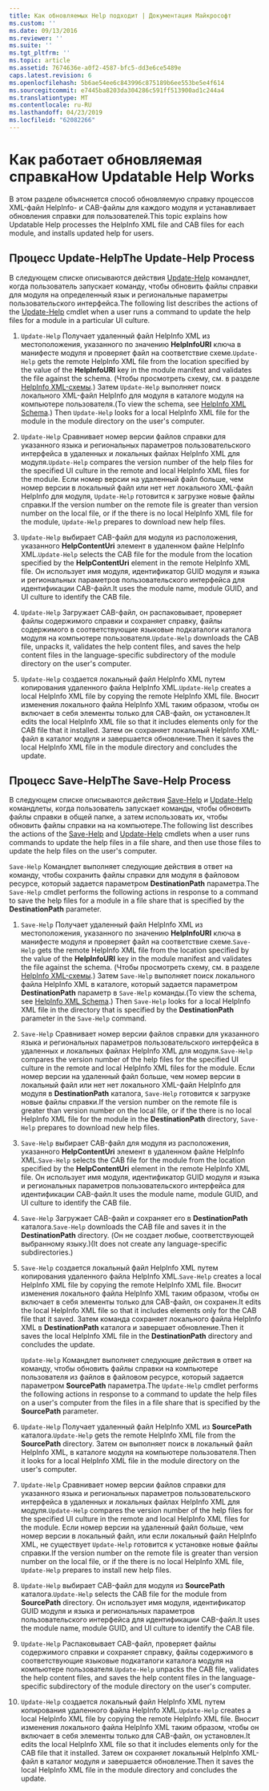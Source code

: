 ```yaml
---
title: Как обновляемых Help подходит | Документация Майкрософт
ms.custom: ''
ms.date: 09/13/2016
ms.reviewer: ''
ms.suite: ''
ms.tgt_pltfrm: ''
ms.topic: article
ms.assetid: 7674636e-a0f2-4587-bfc5-dd3e6ce5489e
caps.latest.revision: 6
ms.openlocfilehash: 5b6ae54ee6c843996c875189b6ee553be5e4f614
ms.sourcegitcommit: e7445ba8203da304286c591ff513900ad1c244a4
ms.translationtype: MT
ms.contentlocale: ru-RU
ms.lasthandoff: 04/23/2019
ms.locfileid: "62082266"
---
```

# <a name="how-updatable-help-works"></a><span data-ttu-id="6b336-102">Как работает обновляемая справка</span><span class="sxs-lookup"><span data-stu-id="6b336-102">How Updatable Help Works</span></span>

<span data-ttu-id="6b336-103">В этом разделе объясняется способ обновляемую справку процессов XML-файл HelpInfo- и CAB-файлы для каждого модуля и устанавливает обновления справки для пользователей.</span><span class="sxs-lookup"><span data-stu-id="6b336-103">This topic explains how Updatable Help processes the HelpInfo XML file and CAB files for each module, and installs updated help for users.</span></span>

## <a name="the-update-help-process"></a><span data-ttu-id="6b336-104">Процесс Update-Help</span><span class="sxs-lookup"><span data-stu-id="6b336-104">The Update-Help Process</span></span>

<span data-ttu-id="6b336-105">В следующем списке описываются действия [Update-Help](/powershell/module/Microsoft.PowerShell.Core/Update-Help) командлет, когда пользователь запускает команду, чтобы обновить файлы справки для модуля на определенный язык и региональные параметры пользовательского интерфейса.</span><span class="sxs-lookup"><span data-stu-id="6b336-105">The following list describes the actions of the [Update-Help](/powershell/module/Microsoft.PowerShell.Core/Update-Help) cmdlet when a user runs a command to update the help files for a module in a particular UI culture.</span></span>

1. <span data-ttu-id="6b336-106">`Update-Help` Получает удаленный файл HelpInfo XML из местоположения, указанного по значению **HelpInfoURI** ключа в манифесте модуля и проверяет файл на соответствие схеме.</span><span class="sxs-lookup"><span data-stu-id="6b336-106">`Update-Help` gets the remote HelpInfo XML file from the location specified by the value of the **HelpInfoURI** key in the module manifest and validates the file against the schema.</span></span> <span data-ttu-id="6b336-107">(Чтобы просмотреть схему, см. в разделе [HelpInfo XML-схемы](./helpinfo-xml-schema.md).) Затем `Update-Help` выполняет поиск локального XML-файл HelpInfo для модуля в каталоге модуля на компьютере пользователя.</span><span class="sxs-lookup"><span data-stu-id="6b336-107">(To view the schema, see [HelpInfo XML Schema](./helpinfo-xml-schema.md).) Then `Update-Help` looks for a local HelpInfo XML file for the module in the module directory on the user's computer.</span></span>

2. <span data-ttu-id="6b336-108">`Update-Help` Сравнивает номер версии файлов справки для указанного языка и региональных параметров пользовательского интерфейса в удаленных и локальных файлах HelpInfo XML для модуля.</span><span class="sxs-lookup"><span data-stu-id="6b336-108">`Update-Help` compares the version number of the help files for the specified UI culture in the remote and local HelpInfo XML files for the module.</span></span> <span data-ttu-id="6b336-109">Если номер версии на удаленный файл больше, чем номер версии в локальный файл или нет нет локального XML-файл HelpInfo для модуля, `Update-Help` готовится к загрузке новые файлы справки.</span><span class="sxs-lookup"><span data-stu-id="6b336-109">If the version number on the remote file is greater than version number on the local file, or if the there is no local HelpInfo XML file for the module, `Update-Help` prepares to download new help files.</span></span>

3. <span data-ttu-id="6b336-110">`Update-Help` выбирает CAB-файл для модуля из расположения, указанного **HelpContentUri** элемент в удаленном файле HelpInfo XML.</span><span class="sxs-lookup"><span data-stu-id="6b336-110">`Update-Help` selects the CAB file for the module from the location specified by the **HelpContentUri** element in the remote HelpInfo XML file.</span></span> <span data-ttu-id="6b336-111">Он использует имя модуля, идентификатор GUID модуля и языка и региональных параметров пользовательского интерфейса для идентификации CAB-файл.</span><span class="sxs-lookup"><span data-stu-id="6b336-111">It uses the module name, module GUID, and UI culture to identify the CAB file.</span></span>

4. <span data-ttu-id="6b336-112">`Update-Help` Загружает CAB-файл, он распаковывает, проверяет файлы содержимого справки и сохраняет справку, файлы содержимого в соответствующие языковые подкаталоги каталога модуля на компьютере пользователя.</span><span class="sxs-lookup"><span data-stu-id="6b336-112">`Update-Help` downloads the CAB file, unpacks it, validates the help content files, and saves the help content files in the language-specific subdirectory of the module directory on the user's computer.</span></span>

5. <span data-ttu-id="6b336-113">`Update-Help` создается локальный файл HelpInfo XML путем копирования удаленного файла HelpInfo XML.</span><span class="sxs-lookup"><span data-stu-id="6b336-113">`Update-Help` creates a local HelpInfo XML file by copying the remote HelpInfo XML file.</span></span> <span data-ttu-id="6b336-114">Вносит изменения локального файла HelpInfo XML таким образом, чтобы он включает в себя элементы только для CAB-файл, он установлен.</span><span class="sxs-lookup"><span data-stu-id="6b336-114">It edits the local HelpInfo XML file so that it includes elements only for the CAB file that it installed.</span></span> <span data-ttu-id="6b336-115">Затем он сохраняет локальный HelpInfo XML-файл в каталог модуля и завершается обновление.</span><span class="sxs-lookup"><span data-stu-id="6b336-115">Then it saves the local HelpInfo XML file in the module directory and concludes the update.</span></span>

## <a name="the-save-help-process"></a><span data-ttu-id="6b336-116">Процесс Save-Help</span><span class="sxs-lookup"><span data-stu-id="6b336-116">The Save-Help Process</span></span>

<span data-ttu-id="6b336-117">В следующем списке описываются действия [Save-Help](/powershell/module/Microsoft.PowerShell.Core/Save-Help) и [Update-Help](/powershell/module/Microsoft.PowerShell.Core/Update-Help) командлеты, когда пользователь запускает команды, чтобы обновить файлы справки в общей папке, а затем использовать их, чтобы обновить файлы справки на на компьютере.</span><span class="sxs-lookup"><span data-stu-id="6b336-117">The following list describes the actions of the [Save-Help](/powershell/module/Microsoft.PowerShell.Core/Save-Help) and [Update-Help](/powershell/module/Microsoft.PowerShell.Core/Update-Help) cmdlets when a user runs commands to update the help files in a file share, and then use those files to update the help files on the user's computer.</span></span>

<span data-ttu-id="6b336-118">`Save-Help` Командлет выполняет следующие действия в ответ на команду, чтобы сохранить файлы справки для модуля в файловом ресурсе, который задается параметром **DestinationPath** параметра.</span><span class="sxs-lookup"><span data-stu-id="6b336-118">The `Save-Help` cmdlet performs the following actions in response to a command to save the help files for a module in a file share that is specified by the **DestinationPath** parameter.</span></span>

1. <span data-ttu-id="6b336-119">`Save-Help` Получает удаленный файл HelpInfo XML из местоположения, указанного по значению **HelpInfoURI** ключа в манифесте модуля и проверяет файл на соответствие схеме.</span><span class="sxs-lookup"><span data-stu-id="6b336-119">`Save-Help` gets  the remote HelpInfo XML file from the location specified by the value of the **HelpInfoURI** key in the module manifest and validates the file against the schema.</span></span> <span data-ttu-id="6b336-120">(Чтобы просмотреть схему, см. в разделе [HelpInfo XML-схемы](./helpinfo-xml-schema.md).) Затем `Save-Help` выполняет поиск локального файла HelpInfo XML в каталоге, который задается параметром **DestinationPath** параметр в `Save-Help` команды.</span><span class="sxs-lookup"><span data-stu-id="6b336-120">(To view the schema, see [HelpInfo XML Schema](./helpinfo-xml-schema.md).) Then `Save-Help` looks for a local HelpInfo XML file in the directory that is specified by the **DestinationPath** parameter in the `Save-Help` command.</span></span>

2. <span data-ttu-id="6b336-121">`Save-Help` Сравнивает номер версии файлов справки для указанного языка и региональных параметров пользовательского интерфейса в удаленных и локальных файлах HelpInfo XML для модуля.</span><span class="sxs-lookup"><span data-stu-id="6b336-121">`Save-Help` compares the version number of the help files for the specified UI culture in the remote and local HelpInfo XML files for the module.</span></span> <span data-ttu-id="6b336-122">Если номер версии на удаленный файл больше, чем номер версии в локальный файл или нет нет локального XML-файл HelpInfo для модуля в **DestinationPath** каталога, `Save-Help` готовится к загрузке новые файлы справки.</span><span class="sxs-lookup"><span data-stu-id="6b336-122">If the version number on the remote file is greater than version number on the local file, or if the there is no local HelpInfo XML file for the module in the **DestinationPath** directory, `Save-Help` prepares to download new help files.</span></span>

3. <span data-ttu-id="6b336-123">`Save-Help` выбирает CAB-файл для модуля из расположения, указанного **HelpContentUri** элемент в удаленном файле HelpInfo XML.</span><span class="sxs-lookup"><span data-stu-id="6b336-123">`Save-Help` selects the CAB file for the module from the location specified by the **HelpContentUri** element in the remote HelpInfo XML file.</span></span> <span data-ttu-id="6b336-124">Он использует имя модуля, идентификатор GUID модуля и языка и региональных параметров пользовательского интерфейса для идентификации CAB-файл.</span><span class="sxs-lookup"><span data-stu-id="6b336-124">It uses the module name, module GUID, and UI culture to identify the CAB file.</span></span>

4. <span data-ttu-id="6b336-125">`Save-Help` Загружает CAB-файл и сохраняет его в **DestinationPath** каталога.</span><span class="sxs-lookup"><span data-stu-id="6b336-125">`Save-Help` downloads the CAB file and saves it in the **DestinationPath** directory.</span></span> <span data-ttu-id="6b336-126">(Он не создает любые, соответствующей выбранному языку.)</span><span class="sxs-lookup"><span data-stu-id="6b336-126">(It does not create any language-specific subdirectories.)</span></span>

5. <span data-ttu-id="6b336-127">`Save-Help` создается локальный файл HelpInfo XML путем копирования удаленного файла HelpInfo XML.</span><span class="sxs-lookup"><span data-stu-id="6b336-127">`Save-Help` creates a local HelpInfo XML file by copying the remote HelpInfo XML file.</span></span> <span data-ttu-id="6b336-128">Вносит изменения локального файла HelpInfo XML таким образом, чтобы он включает в себя элементы только для CAB-файл, он сохранен.</span><span class="sxs-lookup"><span data-stu-id="6b336-128">It edits the local HelpInfo XML file so that it includes elements only for the CAB file that it saved.</span></span> <span data-ttu-id="6b336-129">Затем команда сохраняет локального файла HelpInfo XML в **DestinationPath** каталога и завершает обновление.</span><span class="sxs-lookup"><span data-stu-id="6b336-129">Then it saves the local HelpInfo XML file in the  **DestinationPath** directory and concludes the update.</span></span>

   <span data-ttu-id="6b336-130">`Update-Help` Командлет выполняет следующие действия в ответ на команду, чтобы обновить файлы справки на компьютере пользователя из файлов в файловом ресурсе, который задается параметром **SourcePath** параметра.</span><span class="sxs-lookup"><span data-stu-id="6b336-130">The `Update-Help` cmdlet performs the following actions in response to a command to update the help files on a user's computer from the files in a file share that is specified by the **SourcePath** parameter.</span></span>

1. <span data-ttu-id="6b336-131">`Update-Help` Получает удаленный файл HelpInfo XML из **SourcePath** каталога.</span><span class="sxs-lookup"><span data-stu-id="6b336-131">`Update-Help` gets the remote HelpInfo XML file from the **SourcePath** directory.</span></span> <span data-ttu-id="6b336-132">Затем он выполняет поиск в локальный файл HelpInfo XML, в каталоге модуля на компьютере пользователя.</span><span class="sxs-lookup"><span data-stu-id="6b336-132">Then it looks for a local HelpInfo XML file in the module directory on the user's computer.</span></span>

2. <span data-ttu-id="6b336-133">`Update-Help` Сравнивает номер версии файлов справки для указанного языка и региональных параметров пользовательского интерфейса в удаленных и локальных файлах HelpInfo XML для модуля.</span><span class="sxs-lookup"><span data-stu-id="6b336-133">`Update-Help` compares the version number of the help files for the specified UI culture in the remote and local HelpInfo XML files for the module.</span></span> <span data-ttu-id="6b336-134">Если номер версии на удаленный файл больше, чем номер версии в локальный файл, или если локальный файл HelpInfo XML, не существует `Update-Help` готовится к установке новые файлы справки.</span><span class="sxs-lookup"><span data-stu-id="6b336-134">If the version number on the remote file is greater than version number on the local file, or if the there is no local HelpInfo XML file, `Update-Help` prepares to install new help files.</span></span>

3. <span data-ttu-id="6b336-135">`Update-Help` выбирает CAB-файл для модуля из **SourcePath** каталога.</span><span class="sxs-lookup"><span data-stu-id="6b336-135">`Update-Help` selects the CAB file for the module from **SourcePath** directory.</span></span> <span data-ttu-id="6b336-136">Он использует имя модуля, идентификатор GUID модуля и языка и региональных параметров пользовательского интерфейса для идентификации CAB-файл.</span><span class="sxs-lookup"><span data-stu-id="6b336-136">It uses the module name, module GUID, and UI culture to identify the CAB file.</span></span>

4. <span data-ttu-id="6b336-137">`Update-Help` Распаковывает CAB-файл, проверяет файлы содержимого справки и сохраняет справку, файлы содержимого в соответствующие языковые подкаталоги каталога модуля на компьютере пользователя.</span><span class="sxs-lookup"><span data-stu-id="6b336-137">`Update-Help` unpacks the CAB file, validates the help content files, and saves the help content files in the language-specific subdirectory of the module directory on the user's computer.</span></span>

5. <span data-ttu-id="6b336-138">`Update-Help` создается локальный файл HelpInfo XML путем копирования удаленного файла HelpInfo XML.</span><span class="sxs-lookup"><span data-stu-id="6b336-138">`Update-Help` creates a local HelpInfo XML file by copying the remote HelpInfo XML file.</span></span> <span data-ttu-id="6b336-139">Вносит изменения локального файла HelpInfo XML таким образом, чтобы он включает в себя элементы только для CAB-файл, он установлен.</span><span class="sxs-lookup"><span data-stu-id="6b336-139">It edits the local HelpInfo XML file so that it includes elements only for the CAB file that it installed.</span></span> <span data-ttu-id="6b336-140">Затем он сохраняет локальный HelpInfo XML-файл в каталог модуля и завершается обновление.</span><span class="sxs-lookup"><span data-stu-id="6b336-140">Then it saves the local HelpInfo XML file in the module directory and concludes the update.</span></span>